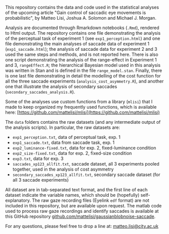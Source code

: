This repository contains the data and code used in the statistical analyses of the upcoming article "Gain control of saccadic eye movements is probabilistic", by Matteo Lisi, Joshua A. Solomon and Michael J. Morgan.

Analysis are documented through Rmarkdown notebooks (`.Rmd`), rendered to Html output. The repository contains one file demonstrating the analysis of the perceptual task of experiment 1 (see `exp1_perception.html`) and one file demonstrating the main analyses of saccade data of experiment 1 (`exp1_saccade.html`); the analysis of saccade data for experiment 2 and 3 used the same steps and methods, and is not reported here. There is also one script demonstrating the analysis of the range-effect in Experiment 1 and 3, `rangeEffect.R`; the hierarchical Bayesian model used in this analysis was written in Stan and is defined in the file `range_model.stan`.
Finally, there is one last file demonstrating in detail the modelling of the cost function for all the three saccade experiments (`analysis_cost_asymmetry.R`), and another one that illustrate the analysis of secondary saccades  (`secondary_saccades_analysis.R`).

Some of the analyses use custom functions from a library (`mlisi`) that I made to keep organized my frequently used functions, which is available here: [https://github.com/mattelisi/mlisi](https://github.com/mattelisi/mlisi)

The `data` folders contains the raw datasets (and any intermediate output of the analysis scripts). In particular, the raw datasets are:
- `exp1_perception.txt`, data of perceptual task, exp. 1
- `exp1_saccade.txt`, data from saccade task, exp. 1
- `exp2_luminance-fixed.txt`, data for exp. 2, fixed-luminance condition
- `exp2_size-fixed.txt`, data for exp. 2, fixed-size condition
- `exp3.txt`, data for exp. 3
- `saccades_xp123_allfit.txt`, saccade dataset, all 3 experiments pooled together, used in the analysis of cost asymmetry
- `secondary_saccades_xp123_allfit.txt`, secondary saccade dataset (for all 3 saccade experiments)

All dataset are in tab-separated text format, and the first line of each dataset indicate the variable names, which should be (hopefully) self-explanatory. The raw gaze recording files (Eyelink `edf` format) are not included in this repository, but are available upon request. The matlab code used to process raw gaze recordings and identify saccades is available at this GitHub repository [github.com/mattelisi/gaussianblobnoise-saccade](https://github.com/mattelisi/gaussianblobnoise-saccade). 

For any questions, please feel free to drop a line at: matteo.lisi@city.ac.uk
